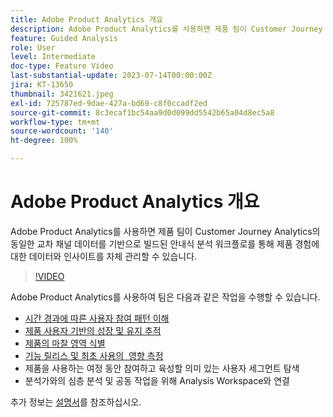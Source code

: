 ```yaml
---
title: Adobe Product Analytics 개요
description: Adobe Product Analytics를 사용하면 제품 팀이 Customer Journey Analytics의 동일한 교차 채널 데이터를 기반으로 빌드된 안내식 분석 워크플로를 통해 제품 경험에 대한 데이터와 인사이트를 자체 관리할 수 있습니다.
feature: Guided Analysis
role: User
level: Intermediate
doc-type: Feature Video
last-substantial-update: 2023-07-14T00:00:00Z
jira: KT-13650
thumbnail: 3421621.jpeg
exl-id: 725787ed-9dae-427a-bd69-c8f0ccadf2ed
source-git-commit: 8c3ecaf1bc54aa9d0d099dd5542b65a04d8ec5a8
workflow-type: tm+mt
source-wordcount: '140'
ht-degree: 100%

---
```


# Adobe Product Analytics 개요

Adobe Product Analytics를 사용하면 제품 팀이 Customer Journey Analytics의 동일한 교차 채널 데이터를 기반으로 빌드된 안내식 분석 워크플로를 통해 제품 경험에 대한 데이터와 인사이트를 자체 관리할 수 있습니다.

>[!VIDEO](https://video.tv.adobe.com/v/3423513/?learn=on&captions=kor)

Adobe Product Analytics를 사용하여 팀은 다음과 같은 작업을 수행할 수 있습니다.

* [시간 경과에 따른 사용자 참여 패턴 이해](../guided-analysis/trends.md)
* [제품 사용자 기반의 성장 및 유지 추적](../guided-analysis/active-growth.md)
* [제품의 마찰 영역 식별](../guided-analysis/funnel.md)
* [기능 릴리스 및 최초 사용의 &#x200B; 영향 측정](../guided-analysis/release-impact.md)
* 제품을 사용하는 여정 동안 참여하고 육성할 의미 있는 사용자 세그먼트 탐색
* 분석가와의 심층 분석 및 공동 작업을 위해 Analysis Workspace와 연결

추가 정보는 [설명서](https://experienceleague.adobe.com/ko/docs/analytics-platform/using/guided-analysis/overview)를 참조하십시오.
